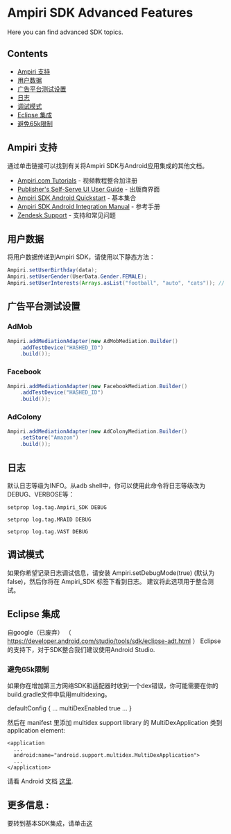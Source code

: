 # Ampiri SDK Advanced Features

Here you can find advanced SDK topics.

## Contents

* [Ampiri 支持](#ampiri-支持)
* [用户数据](#用户数据)
* [广告平台测试设置](#广告平台测试设置)
* [日志](#日志)
* [调试模式](#调试模式)
* [Eclipse 集成](#eclipse-集成)
* [避免65k限制](#避免65k限制)

## Ampiri 支持

通过单击链接可以找到有关将Ampiri SDK与Android应用集成的其他文档。

- [Ampiri.com Tutorials](http://www.ampiri.com/tutorials/) - 视频教程整合加注册
- [Publisher's Self-Serve UI User Guide](https://ampiri.zendesk.com/hc/en-us/articles/213857245-Publisher-s-Self-Serve-UI-User-Guide) - 出版商界面
- [Ampiri SDK Android Quickstart](https://ampiri.zendesk.com/hc/en-us/articles/213431769-Ampiri-SDK-Android-Quickstart) - 基本集合
- [Ampiri SDK Android Integration Manual](https://ampiri.zendesk.com/hc/en-us/articles/115000510445-Ampiri-SDK-Android-Integration-Manual) - 参考手册
- [Zendesk Support](https://ampiri.zendesk.com/hc/en-us) - 支持和常见问题

## 用户数据

将用户数据传递到Ampiri SDK，请使用以下静态方法：
```java
Ampiri.setUserBirthday(data);
Ampiri.setUserGender(UserData.Gender.FEMALE);
Ampiri.setUserInterests(Arrays.asList("football", "auto", "cats")); // Just for example. Please set real interests.
```

## 广告平台测试设置  

### AdMob

```java
Ampiri.addMediationAdapter(new AdMobMediation.Builder()
    .addTestDevice("HASHED_ID")
    .build());
```

### Facebook

```java
Ampiri.addMediationAdapter(new FacebookMediation.Builder()
    .addTestDevice("HASHED_ID")
    .build());
```

### AdColony

```java
Ampiri.addMediationAdapter(new AdColonyMediation.Builder()
    .setStore("Amazon")
    .build());
```

## 日志 

默认日志等级为INFO。从adb shell中，你可以使用此命令将日志等级改为DEBUG、VERBOSE等：

```
setprop log.tag.Ampiri_SDK DEBUG
```

```
setprop log.tag.MRAID DEBUG
```

```
setprop log.tag.VAST DEBUG
```

## 调试模式

如果你希望记录日志调试信息，请安装 Ampiri.setDebugMode(true) (默认为false)，然后你将在 Ampiri_SDK 标签下看到日志。 建议将此选项用于整合测试。

## Eclipse 集成  ##

自google（已废弃） （ https://developer.android.com/studio/tools/sdk/eclipse-adt.html ） Eclipse的支持下，对于SDK整合我们建议使用Android Studio.

### 避免65k限制 ###

如果你在增加第三方网络SDK和适配器时收到一个dex错误，你可能需要在你的build.gradle文件中启用multidexing。

defaultConfig {
  ...
  multiDexEnabled true
  ...
}

然后在 manifest 里添加 multidex support library 的 MultiDexApplication 类到 application element:

```
<application
  ...
  android:name="android.support.multidex.MultiDexApplication">
  ...
</application>
```

请看 Android 文档 [这里](https://developer.android.com/tools/building/multidex.html).

## 更多信息  :
要转到基本SDK集成，请单击[这](Configurations.md)


